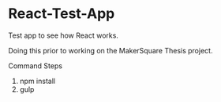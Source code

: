 # React-Test-App
Test app to see how React works.

Doing this prior to working on the MakerSquare Thesis project.

Command Steps
1. npm install
2. gulp

